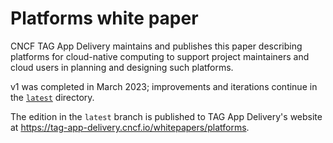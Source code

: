 # Platforms white paper

CNCF TAG App Delivery maintains and publishes this paper describing platforms
for cloud-native computing to support project maintainers and cloud users in
planning and designing such platforms.

v1 was completed in March 2023; improvements and iterations continue in the
[`latest`](./latest/) directory.

The edition in the `latest` branch is published to TAG App Delivery's website at
<https://tag-app-delivery.cncf.io/whitepapers/platforms>.
